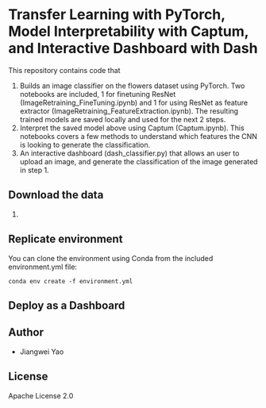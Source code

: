 # Transfer Learning with PyTorch, Model Interpretability with Captum, and Interactive Dashboard with Dash

This repository contains code that
1. Builds an image classifier on the flowers dataset using PyTorch. Two notebooks are included, 1 for finetuning ResNet (ImageRetraining_FineTuning.ipynb) and 1 for using ResNet as feature extractor (ImageRetraining_FeatureExtraction.ipynb). The resulting trained models are saved locally and used for the next 2 steps.
2. Interpret the saved model above using Captum (Captum.ipynb). This notebooks covers a few methods to understand which features the CNN is looking to generate the classification. 
3. An interactive dashboard (dash_classifier.py) that allows an user to upload an image, and generate the classification of the image generated in step 1. 

## Download the data 
1. 

## Replicate environment
You can clone the environment using Conda from the included environment.yml file:
```
conda env create -f environment.yml
```

## Deploy as a Dashboard


## Author
- Jiangwei Yao

## License 
Apache License 2.0

